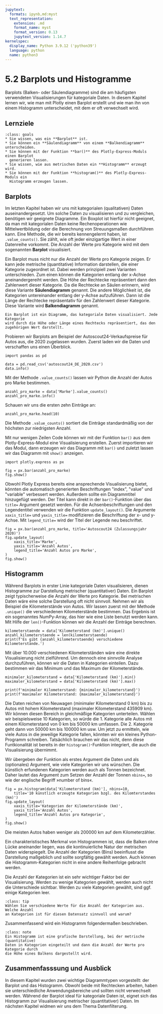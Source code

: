 ```yaml
---
jupytext:
  formats: ipynb,md:myst
  text_representation:
    extension: .md
    format_name: myst
    format_version: 0.13
    jupytext_version: 1.14.7
kernelspec:
  display_name: Python 3.9.12 ('python39')
  language: python
  name: python3
---
```


# 5.2 Barplots und Histogramme

Barplots (Balken- oder Säulendiagramme) sind die am häufigsten verwendeten
Visualisierungen für kategoriale Daten. In diesem Kapitel lernen wir, wie man
mit Plotly einen Barplot erstellt und wie man ihn von einem Histogramm
unterscheidet, mit dem er oft verwechselt wird.


## Lernziele 

```{admonition} Lernziele
:class: goals
* Sie wissen, was ein **Barplot** ist.
* Sie können ein **Säulendiagramm** von einem **Balkendiagramm** unterscheiden.
* Sie können mit der Funktion **bar()** des Plotly-Express-Moduls einen Barplot
  generieren lassen.
* Sie wissen, wie aus metrischen Daten ein **Histogramm** erzeugt wird.
* Sie können mit der Funktion **histogram()** des Plotly-Express-Moduls ein
  Histogramm erzeugen lassen.
```


## Barplots

Im letzten Kapitel haben wir uns mit kategorialen (qualitativen) Daten
auseinandergesetzt. Um solche Daten zu visualisieren und zu vergleichen,
benötigen wir geeignete Diagramme. Ein Boxplot ist hierfür nicht geeignet, da
man mit kategorialen Daten keine Rechenoperationen wie Mittelwertbildung oder
die Berechnung von Streuungsmaßen durchführen kann. Eine Methode, die wir
bereits kennengelernt haben, ist `.value_counts()`. Sie zählt, wie oft jeder
einzigartige Wert in einer Datenreihe vorkommt. Die Anzahl der Werte pro
Kategorie wird mit dem sogenannten **Barplot** visualisiert.

Ein Barplot muss nicht nur die Anzahl der Werte pro Kategorie zeigen. Er kann
jede metrische (quantitative) Information darstellen, die einer Kategorie
zugeordnet ist. Dabei werden prinzipiell zwei Varianten unterschieden. Zum einen
können die Kategorien entlang der x-Achse aneinandergereiht werden. Die Höhe der
Rechtecke repräsentiert dann den Zahlenwert dieser Kategorie. Da die Rechtecke
an Säulen erinnern, wird diese Variante **Säulendiagramm** genannt. Die andere
Möglichkeit ist, die Kategorien untereinander entlang der y-Achse aufzuführen.
Dann ist die Länge der Rechtecke repräsentativ für den Zahlenwert dieser
Kategorie. Diese Variante wird **Balkendiagramm** genannt.

```{admonition} Was ist ... ein Barplot?
Ein Barplot ist ein Diagramm, das kategoriale Daten visualisiert. Jede Kategorie
wird durch die Höhe oder Länge eines Rechtecks repräsentiert, das den
zugehörigen Wert darstellt.
```

Probieren wir Barplots am Beispiel der Autoscout24-Verkaufspreise für Autos aus,
die 2020 zugelassen wurden. Zuerst laden wir die Daten und verschaffen uns einen
Überblick.

```{code-cell} ipython3
import pandas as pd

data = pd.read_csv('autoscout24_DE_2020.csv')
data.info()
```

Mit der Methode `.value_counts()` lassen wir Python die Anzahl der Autos pro
Marke bestimmen.

```{code-cell} ipython3
anzahl_pro_marke = data['Marke'].value_counts()
anzahl_pro_marke.info()
```

Schauen wir uns die ersten zehn Einträge an:

```{code-cell} ipython3
anzahl_pro_marke.head(10)
```

Die Methode `.value_counts()` sortiert die Einträge standardmäßig von der
höchsten zur niedrigsten Anzahl.

Mit nur wenigen Zeilen Code können wir mit der Funktion `bar()` aus dem
Plotly-Express-Modul eine Visualisierung erstellen. Zuerst importieren wir das
Modul, dann erzeugen wir das Diagramm mit `bar()` und zuletzt lassen wir das
Diagramm mit `show()` anzeigen.

```{code-cell} ipython3
import plotly.express as px

fig = px.bar(anzahl_pro_marke)
fig.show()
```

Obwohl Plotly Express bereits eine ansprechende Visualisierung bietet, könnten
die automatisch generierten Beschriftungen "index", "value" und "variable"
verbessert werden. Außerdem sollte ein Diagrammtitel hinzugefügt werden. Der
Titel kann direkt in der `bar()`-Funktion über das `title=` Argument gesetzt
werden. Für die Achsenbeschriftungen und den Legendentitel verwenden wir die
Funktion `update_layout()`. Die Argumente `xaxis_title=` und `yaxis_title=`
modifizieren die Beschriftung der x- und y-Achse. Mit `legend_title=` wird der
Titel der Legende neu beschriftet.

```{code-cell} ipython3
fig = px.bar(anzahl_pro_marke, title='Autoscout24 (Zulassungsjahr 2020)')
fig.update_layout(
    xaxis_title='Marke',
    yaxis_title='Anzahl Autos',
    legend_title='Anzahl Autos pro Marke',
)
fig.show()
```

## Histogramm

Während Barplots in erster Linie kategoriale Daten visualisieren, dienen
Histogramme zur Darstellung metrischer (quantitativer) Daten. Ein Barplot zeigt
typischerweise die Anzahl der Werte pro Kategorie. Bei metrischen Daten wäre
eine solche Darstellung oft nicht sinnvoll. Nehmen wir als Beispiel die
Kilometerstände von Autos. Wir lassen zuerst mit der Methode `.unique()` die
verschiedenen Kilometerstände bestimmen. Das Ergebnis ist ein sogenanntes
NumPy-Array, das hier wie eine Liste benutzt werden kann. Mit Hilfe der
`len()`-Funktion können wir die Anzahl der Einträge berechnen.

```{code-cell} ipython3
kilometerstaende = data['Kilometerstand (km)'].unique()
anzahl_kilometerstaende = len(kilometerstaende)
print(f'Es gibt {anzahl_kilometerstaende} verschiedene Kilometerstände.')
```

Mit über 10.000 verschiedenen Kilometerständen wäre eine direkte Visualisierung
nicht zielführend. Um dennoch eine sinnvolle Analyse durchzuführen, können wir
die Daten in Kategorien einteilen. Dazu bestimmen wir das Minimum und das
Maximum der Kilometerstände.

```{code-cell} ipython3
minimaler_kilometerstand = data['Kilometerstand (km)'].min()
maximaler_kilometerstand = data['Kilometerstand (km)'].max()

print(f'minimaler Kilometerstand: {minimaler_kilometerstand}')
print(f'maximaler Kilometerstand: {maximaler_kilometerstand}')
```

Die Daten reichen von Neuwagen (minimaler Kilometerstand 0 km) bis zu Autos mit
hohem Kilometerstand (maximaler Kilometerstand 435909 km). Wir können diesen
Bereich in gleichmäßige Kategorien unterteilen. Wählen wir beispielsweise 10
Kategorien, so würde die 1. Kategorie alle Autos mit einem Kilometerstand von 0
km bis 50000 km umfassen. Die 2. Kategorie geht dann von 50000 km bis 100000 km
usw. Um jetzt zu ermitteln, wie viele Autos in die jeweilige Kategorie fallen,
könnten wir ein kleines Python-Programm schreiben. Tatsächlich brauchen wir das
nicht, denn diese Funtkionalität ist bereits in der `histogram()`-Funktion
integriert, die auch die Visualisierung übernimmt.

Wir übergeben der Funktion als erstes Argument die Daten und als (optionales)
Argument, wie viele Kategorien wir uns wünschen. Die künstlich erfundenen
Kategorien werden auch als Tonnen bezeichnet. Daher lautet das Argument zum
Setzen der Anzahl der Tonnen `nbins=`, so wie der englische Begriff »number of
bins«.

```{code-cell} ipython3
fig = px.histogram(data['Kilometerstand (km)'], nbins=10, 
    title='10 künstlich erzeugte Kategorien bzgl. des Kilomterstandes (km)')
fig.update_layout(
    xaxis_title='Kategorien der Kilometerstände (km)',
    yaxis_title='Anzahl Autos',
    legend_title='Anzahl Autos pro Kategorie',
)
fig.show()
```

Die meisten Autos haben weniger als 200000 km auf dem Kilometerzähler. 

Ein charakteristisches Merkmal von Histogrammen ist, dass die Balken ohne Lücke
aneinander liegen, was die kontinuierliche Natur der metrischen Daten
widerspiegelt. Die Anzahl der Kategorien (Bins) beeinflusst die Darstellung
maßgeblich und sollte sorgfältig gewählt werden. Auch können die
Histogramm-Kategorien nicht in eine andere Reihenfolge gebracht werden.

Die Anzahl der Kategorien ist ein sehr wichtiger Faktor bei der Visualisierung.
Werden zu wenige Kategorien gewählt, werden auch nicht die Unterschiede
sichtbar. Werden zu viele Kategorien gewählt, sind ggf. einige Kategorien leer.

```{admonition} Mini-Übung
:class: tip
Wählen Sie verschiedene Werte für die Anzahl der Kategorien aus. Welche Anzahl
an Kategorien ist für diesen Datensatz sinnvoll und warum?
```

Zusammenfassend wird ein Histogramm folgendermaßen beschrieben.

```{admonition} Was ist ... ein Histogramm?
:class: note
Ein Histogramm ist eine grafische Darstellung, bei der metrische (quantitative)
Daten in Kategorien eingeteilt und dann die Anzahl der Werte pro Kategorie durch
die Höhe eines Balkens dargestellt wird.
```


## Zusammenfasssung und Ausblick

In diesem Kapitel wurden zwei wichtige Diagrammtypen vorgestellt: der Barplot
und das Histogramm. Obwohl beide mit Rechtecken arbeiten, haben sie
unterschiedliche Anwendungsbereiche und sollten nicht verwechselt werden.
Während der Barplot ideal für kategoriale Daten ist, eignet sich das Histogramm
zur Visualisierung metrischer (quantitativer) Daten. Im nächsten Kapitel widmen
wir uns dem Thema Datenfilterung.